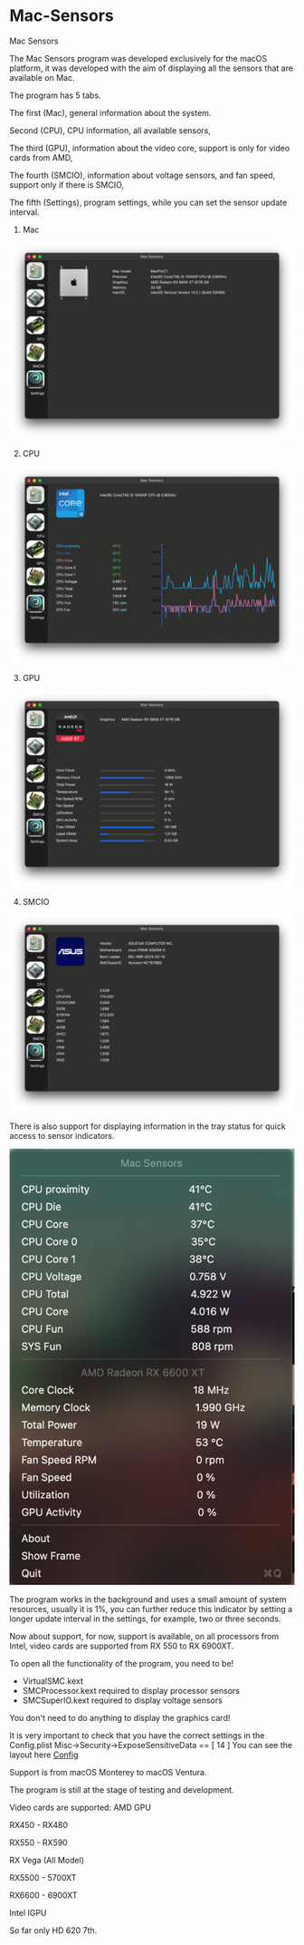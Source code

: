 # Mac-Sensors
Mac Sensors

The Mac Sensors program was developed exclusively for the macOS platform, it was developed with the aim of displaying all the sensors that are available on Mac.

The program has 5 tabs.

The first (Mac), general information about the system.

Second (CPU), CPU information, all available sensors,

The third (GPU), information about the video core, support is only for video cards from AMD,

The fourth (SMCIO), information about voltage sensors, and fan speed, support only if there is SMCIO,

The fifth (Settings), program settings, while you can set the sensor update interval.

1. Mac

![gptc](./img/1.png)

2. CPU

![gptc](./img/2.png)

3. GPU 

![gptc](./img/3.png)

4. SMCIO

![gptc](./img/4.png)



There is also support for displaying information in the tray status for quick access to sensor indicators.

![gptc](./img/5.png)


The program works in the background and uses a small amount of system resources, usually it is 1%, you can further reduce this indicator by setting a longer update interval in the settings, for example, two or three seconds.

Now about support, for now, support is available, on all processors from Intel, video cards are supported from RX 550 to RX 6900XT.

To open all the functionality of the program, you need to be!

- VirtualSMC.kext 
- SMCProcessor.kext required to display processor sensors
- SMCSuperIO.kext   required to display voltage sensors

You don't need to do anything to display the graphics card!

It is very important to check that you have the correct settings in the Config.plist
Misc->Security->ExposeSensitiveData == [ 14 ] 
You can see the layout here [Config](https://github.com/DiCode77/Mac-Sensors/blob/main/img/6.jpg)

Support is from macOS Monterey to macOS Ventura.

The program is still at the stage of testing and development.

Video cards are supported:
AMD GPU

RX450 - RX480

RX550 - RX590

RX Vega (All Model)

RX5500 - 5700XT

RX6600 - 6900XT

Intel IGPU 

So far only HD 620 7th.
